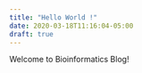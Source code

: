 ```yaml
---
title: "Hello World !"
date: 2020-03-18T11:16:04-05:00
draft: true
---
```


Welcome to Bioinformatics Blog!



